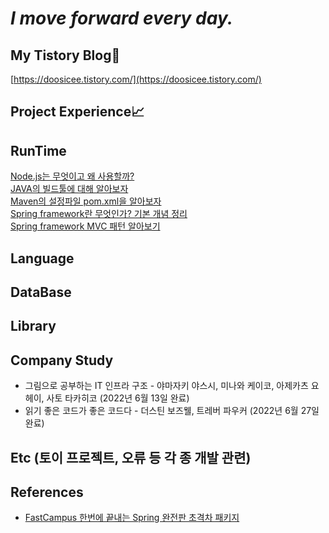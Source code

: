 # _I move forward every day._

## My Tistory Blog🌿
[https://doosicee.tistory.com/](https://doosicee.tistory.com/)

## Project Experience📈


## RunTime
[Node.js는 무엇이고 왜 사용할까?](https://doosicee.tistory.com/entry/NodeJS-%EB%AC%B4%EC%97%87%EC%9D%B4%EA%B3%A0-%EC%99%9C%EC%82%AC%EC%9A%A9%ED%95%A0%EA%B9%8C)<br>
[JAVA의 빌드툴에 대해 알아보자](https://doosicee.tistory.com/entry/JAVA%EC%9D%98-%EB%B9%8C%EB%93%9C%ED%88%B4%EC%97%90-%EB%8C%80%ED%95%B4-%EC%95%8C%EC%95%84%EB%B3%B4%EC%9E%90)<br>
[Maven의 설정파일 pom.xml을 알아보자](https://doosicee.tistory.com/entry/Maven%EC%9D%98-%EC%84%A4%EC%A0%95%ED%8C%8C%EC%9D%BC-Pomxml%EC%9D%84-%EC%95%8C%EC%95%84%EB%B3%B4%EC%9E%90)<br>
[Spring framework란 무엇인가? 기본 개념 정리](https://doosicee.tistory.com/entry/Spring-framework%EB%9E%80)<br>
[Spring framework MVC 패턴 알아보기](https://doosicee.tistory.com/entry/Spring-framework-MVC-%ED%8C%A8%ED%84%B4)<br>


## Language



## DataBase



## Library



## Company Study
* 그림으로 공부하는 IT 인프라 구조 - 야마자키 야스시, 미나와 케이코, 아제카츠 요헤이, 사토 타카히코 (2022년 6월 13일 완료)
* 읽기 좋은 코드가 좋은 코드다 - 더스틴 보즈웰, 트레버 파우커 (2022년 6월 27일 완료)

## Etc (토이 프로젝트, 오류 등 각 종 개발 관련)



## References
* [FastCampus 한번에 끝내는 Spring 완전판 초격차 패키지](https://fastcampus.co.kr/dev_online_spring)

